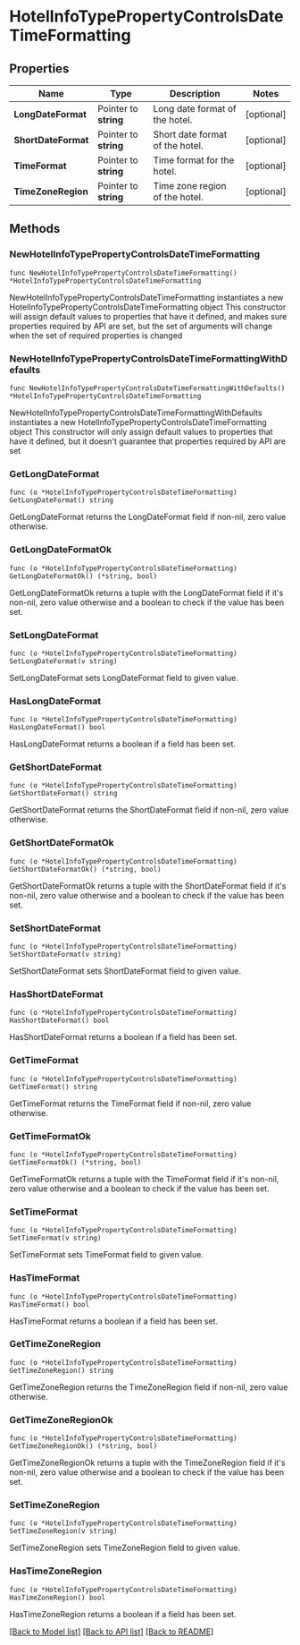 # HotelInfoTypePropertyControlsDateTimeFormatting

## Properties

Name | Type | Description | Notes
------------ | ------------- | ------------- | -------------
**LongDateFormat** | Pointer to **string** | Long date format of the hotel. | [optional] 
**ShortDateFormat** | Pointer to **string** | Short date format of the hotel. | [optional] 
**TimeFormat** | Pointer to **string** | Time format for the hotel. | [optional] 
**TimeZoneRegion** | Pointer to **string** | Time zone region of the hotel. | [optional] 

## Methods

### NewHotelInfoTypePropertyControlsDateTimeFormatting

`func NewHotelInfoTypePropertyControlsDateTimeFormatting() *HotelInfoTypePropertyControlsDateTimeFormatting`

NewHotelInfoTypePropertyControlsDateTimeFormatting instantiates a new HotelInfoTypePropertyControlsDateTimeFormatting object
This constructor will assign default values to properties that have it defined,
and makes sure properties required by API are set, but the set of arguments
will change when the set of required properties is changed

### NewHotelInfoTypePropertyControlsDateTimeFormattingWithDefaults

`func NewHotelInfoTypePropertyControlsDateTimeFormattingWithDefaults() *HotelInfoTypePropertyControlsDateTimeFormatting`

NewHotelInfoTypePropertyControlsDateTimeFormattingWithDefaults instantiates a new HotelInfoTypePropertyControlsDateTimeFormatting object
This constructor will only assign default values to properties that have it defined,
but it doesn't guarantee that properties required by API are set

### GetLongDateFormat

`func (o *HotelInfoTypePropertyControlsDateTimeFormatting) GetLongDateFormat() string`

GetLongDateFormat returns the LongDateFormat field if non-nil, zero value otherwise.

### GetLongDateFormatOk

`func (o *HotelInfoTypePropertyControlsDateTimeFormatting) GetLongDateFormatOk() (*string, bool)`

GetLongDateFormatOk returns a tuple with the LongDateFormat field if it's non-nil, zero value otherwise
and a boolean to check if the value has been set.

### SetLongDateFormat

`func (o *HotelInfoTypePropertyControlsDateTimeFormatting) SetLongDateFormat(v string)`

SetLongDateFormat sets LongDateFormat field to given value.

### HasLongDateFormat

`func (o *HotelInfoTypePropertyControlsDateTimeFormatting) HasLongDateFormat() bool`

HasLongDateFormat returns a boolean if a field has been set.

### GetShortDateFormat

`func (o *HotelInfoTypePropertyControlsDateTimeFormatting) GetShortDateFormat() string`

GetShortDateFormat returns the ShortDateFormat field if non-nil, zero value otherwise.

### GetShortDateFormatOk

`func (o *HotelInfoTypePropertyControlsDateTimeFormatting) GetShortDateFormatOk() (*string, bool)`

GetShortDateFormatOk returns a tuple with the ShortDateFormat field if it's non-nil, zero value otherwise
and a boolean to check if the value has been set.

### SetShortDateFormat

`func (o *HotelInfoTypePropertyControlsDateTimeFormatting) SetShortDateFormat(v string)`

SetShortDateFormat sets ShortDateFormat field to given value.

### HasShortDateFormat

`func (o *HotelInfoTypePropertyControlsDateTimeFormatting) HasShortDateFormat() bool`

HasShortDateFormat returns a boolean if a field has been set.

### GetTimeFormat

`func (o *HotelInfoTypePropertyControlsDateTimeFormatting) GetTimeFormat() string`

GetTimeFormat returns the TimeFormat field if non-nil, zero value otherwise.

### GetTimeFormatOk

`func (o *HotelInfoTypePropertyControlsDateTimeFormatting) GetTimeFormatOk() (*string, bool)`

GetTimeFormatOk returns a tuple with the TimeFormat field if it's non-nil, zero value otherwise
and a boolean to check if the value has been set.

### SetTimeFormat

`func (o *HotelInfoTypePropertyControlsDateTimeFormatting) SetTimeFormat(v string)`

SetTimeFormat sets TimeFormat field to given value.

### HasTimeFormat

`func (o *HotelInfoTypePropertyControlsDateTimeFormatting) HasTimeFormat() bool`

HasTimeFormat returns a boolean if a field has been set.

### GetTimeZoneRegion

`func (o *HotelInfoTypePropertyControlsDateTimeFormatting) GetTimeZoneRegion() string`

GetTimeZoneRegion returns the TimeZoneRegion field if non-nil, zero value otherwise.

### GetTimeZoneRegionOk

`func (o *HotelInfoTypePropertyControlsDateTimeFormatting) GetTimeZoneRegionOk() (*string, bool)`

GetTimeZoneRegionOk returns a tuple with the TimeZoneRegion field if it's non-nil, zero value otherwise
and a boolean to check if the value has been set.

### SetTimeZoneRegion

`func (o *HotelInfoTypePropertyControlsDateTimeFormatting) SetTimeZoneRegion(v string)`

SetTimeZoneRegion sets TimeZoneRegion field to given value.

### HasTimeZoneRegion

`func (o *HotelInfoTypePropertyControlsDateTimeFormatting) HasTimeZoneRegion() bool`

HasTimeZoneRegion returns a boolean if a field has been set.


[[Back to Model list]](../README.md#documentation-for-models) [[Back to API list]](../README.md#documentation-for-api-endpoints) [[Back to README]](../README.md)


